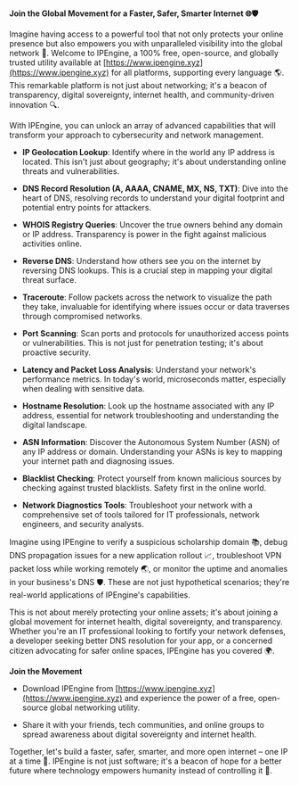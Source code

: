 **Join the Global Movement for a Faster, Safer, Smarter Internet 🌐🛡️**

Imagine having access to a powerful tool that not only protects your online presence but also empowers you with unparalleled visibility into the global network 📡. Welcome to IPEngine, a 100% free, open-source, and globally trusted utility available at [https://www.ipengine.xyz](https://www.ipengine.xyz) for all platforms, supporting every language 🌎. This remarkable platform is not just about networking; it's a beacon of transparency, digital sovereignty, internet health, and community-driven innovation 🔍.

With IPEngine, you can unlock an array of advanced capabilities that will transform your approach to cybersecurity and network management. 

- **IP Geolocation Lookup**: Identify where in the world any IP address is located. This isn't just about geography; it's about understanding online threats and vulnerabilities.
  
- **DNS Record Resolution (A, AAAA, CNAME, MX, NS, TXT)**: Dive into the heart of DNS, resolving records to understand your digital footprint and potential entry points for attackers.

- **WHOIS Registry Queries**: Uncover the true owners behind any domain or IP address. Transparency is power in the fight against malicious activities online.

- **Reverse DNS**: Understand how others see you on the internet by reversing DNS lookups. This is a crucial step in mapping your digital threat surface.

- **Traceroute**: Follow packets across the network to visualize the path they take, invaluable for identifying where issues occur or data traverses through compromised networks.

- **Port Scanning**: Scan ports and protocols for unauthorized access points or vulnerabilities. This is not just for penetration testing; it's about proactive security.

- **Latency and Packet Loss Analysis**: Understand your network's performance metrics. In today's world, microseconds matter, especially when dealing with sensitive data.

- **Hostname Resolution**: Look up the hostname associated with any IP address, essential for network troubleshooting and understanding the digital landscape.

- **ASN Information**: Discover the Autonomous System Number (ASN) of any IP address or domain. Understanding your ASNs is key to mapping your internet path and diagnosing issues.

- **Blacklist Checking**: Protect yourself from known malicious sources by checking against trusted blacklists. Safety first in the online world.

- **Network Diagnostics Tools**: Troubleshoot your network with a comprehensive set of tools tailored for IT professionals, network engineers, and security analysts.

Imagine using IPEngine to verify a suspicious scholarship domain 📚, debug DNS propagation issues for a new application rollout 📈, troubleshoot VPN packet loss while working remotely 🌏, or monitor the uptime and anomalies in your business's DNS 🛡️. These are not just hypothetical scenarios; they're real-world applications of IPEngine's capabilities.

This is not about merely protecting your online assets; it's about joining a global movement for internet health, digital sovereignty, and transparency. Whether you're an IT professional looking to fortify your network defenses, a developer seeking better DNS resolution for your app, or a concerned citizen advocating for safer online spaces, IPEngine has you covered 🌍.

**Join the Movement**

- Download IPEngine from [https://www.ipengine.xyz](https://www.ipengine.xyz) and experience the power of a free, open-source global networking utility.
  
- Share it with your friends, tech communities, and online groups to spread awareness about digital sovereignty and internet health.

Together, let's build a faster, safer, smarter, and more open internet – one IP at a time 🚀. IPEngine is not just software; it's a beacon of hope for a better future where technology empowers humanity instead of controlling it 🔑.